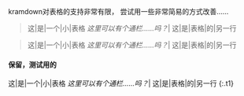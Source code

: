 kramdown对表格的支持非常有限，
尝试用一些非常简易的方式改善……

>这|是|一个|小|表格
_这里可以有个通栏……吗？_|
这|是|表格|的|另一行
>
><style>
:scope tr:nth-of-type(2) td { border: 0 }
:scope tr:nth-of-type(2) td:first-child { position: absolute }
></style>

>这|是|一个|小|表格
_这里可以有个通栏……吗？_|
这|是|表格|的|另一行
>
><style>
:scope tr:nth-of-type(2) td{
	text-align: right;
	width: 100%;
	box-sizing: border-box;
}
></style>

#### 保留，测试用的

这|是|一个|小|表格
_这里可以有个通栏……吗？_|
这|是|表格|的|另一行
{:.t1}
<style>
	.t1 tr:nth-of-type(2) td{color:red}
</style>
